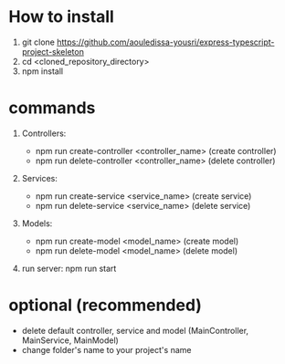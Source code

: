 # How to install 
1. git clone https://github.com/aouledissa-yousri/express-typescript-project-skeleton
2. cd <cloned_repository_directory>
3. npm install

# commands

1. Controllers:
    * npm run create-controller <controller_name> (create controller)
    * npm run delete-controller <controller_name> (delete controller)

2. Services: 
    * npm run create-service <service_name> (create service)
    * npm run delete-service <service_name> (delete service)

3. Models: 
    * npm run create-model <model_name> (create model)
    * npm run delete-model <model_name> (delete model)

4. run server: npm run start <port-number>

# optional (recommended)

* delete default controller, service and model (MainController, MainService, MainModel)
* change folder's name to your project's name